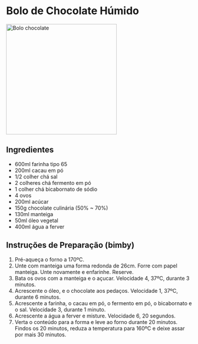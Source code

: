 # Bolo de Chocolate Húmido

<img alt="Bolo chocolate" src="http://www.helenagasparetto.com.br/wp-content/uploads/DSC01746.jpg" width="300">

## Ingredientes
* 600ml farinha tipo 65
* 200ml cacau em pó
* 1/2 colher chá sal
* 2 colheres chá fermento em pó
* 1 colher chá bicabornato de sódio
* 4 ovos
* 200ml acúcar
* 150g chocolate culinária (50% ~ 70%)
* 130ml manteiga
* 50ml óleo vegetal
* 400ml água a ferver

## Instruções de Preparação (bimby)
1. Pré-aqueça o forno a 170ºC.
2. Unte com manteiga uma forma redonda de 26cm. Forre com papel manteiga. Unte novamente e enfarinhe. Reserve.
3. Bata os ovos com a manteiga e o açucar. Velocidade 4, 37ºC, durante 3 minutos.
4. Acrescente o óleo, e o chocolate aos pedaços. Velocidade 1, 37ºC, durante 6 minutos.
5. Acrescente a farinha, o cacau em pó, o fermento em pó, o bicabornato e o sal. Velocidade 3, durante 1 minuto.
6. Acrescente a água a ferver e misture. Velocidade 6, 20 segundos.
7. Verta o conteúdo para a forma e leve ao forno durante 20 minutos. Findos os 20 minutos, reduza a temperatura para 160ºC e deixe assar por mais 30 minutos.
